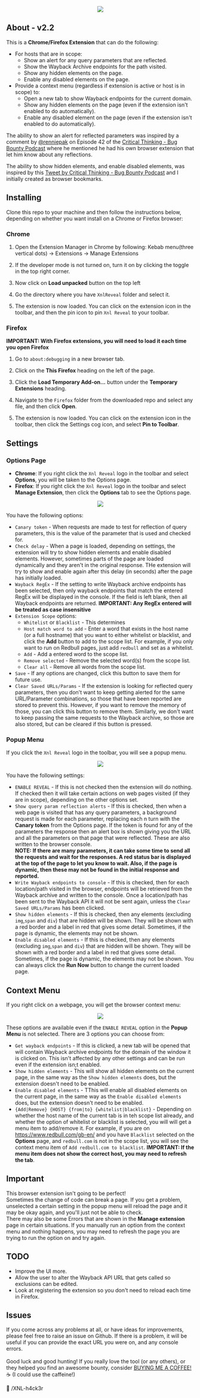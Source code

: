 <center><img src="https://github.com/xnl-h4ck3r/XnlReveal/blob/main/images/title.png"></center>

## About - v2.2

This is a **Chrome/Firefox Extension** that can do the following:

- For hosts that are in scope:
  - Show an alert for any query parameters that are reflected.
  - Show the Wayback Archive endpoints for the path visited.
  - Show any hidden elements on the page.
  - Enable any disabled elements on the page.
- Provide a context menu (regardless if extension is active or host is in scope) to:
  - Open a new tab to show Wayback endpoints for the current domain.
  - Show any hidden elements on the page (even if the extension isn't enabled to do automatically).
  - Enable any disabled element on the page (even if the extension isn't enabled to do automatically).

The ability to show an alert for reflected parameters was inspired by a comment by [@renniepak](https://x.com/renniepak) on Episode 42 of the [Critical Thinking - Bug Bounty Podcast](https://www.criticalthinkingpodcast.io/episode-42-renniepak-interview-intigriti-lhe-recap/) where he mentioned he had his own browser extension that let him know about any reflections.

The ability to show hidden elements, and enable disabled elements, was inspired by this [Tweet by Critical Thinking - Bug Bounty Podcast](https://x.com/ctbbpodcast/status/1717151268622233614?s=20) and I initially created as browser bookmarks.

## Installing

Clone this repo to your machine and then follow the instructions below, depending on whether you want install on a Chrome or Firefox browser:

### Chrome

1. Open the Extension Manager in Chrome by following:
   Kebab menu(three vertical dots) -> Extensions -> Manage Extensions

2. If the developer mode is not turned on, turn it on by clicking the toggle in the top right corner.

3. Now click on **Load unpacked** button on the top left

4. Go the directory where you have `XnlReveal` folder and select it.

5. The extension is now loaded. You can click on the extension icon in the toolbar, and then the pin icon to pin `Xnl Reveal` to your toolbar.

### Firefox

**IMPORTANT: With Firefox extensions, you will need to load it each time you open Firefox**

1. Go to `about:debugging` in a new browser tab.

2. Click on the **This Firefox** heading on the left of the page.

3. Click the **Load Temporary Add-on...** button under the **Temporary Extensions** heading.

4. Navigate to the `Firefox` folder from the downloaded repo and select any file, and then click **Open**.

5. The extension is now loaded. You can click on the extension icon in the toolbar, then click the Settings cog icon, and select **Pin to Toolbar**.

## Settings

### Options Page

- **Chrome**: If you right click the `Xnl Reveal` logo in the toolbar and select **Options**, you will be taken to the Options page.
- **Firefox**: If you right click the `Xnl Reveal` logo in the toolbar and select **Manage Extension**, then click the **Options** tab to see the Options page.

<center><img src="https://github.com/xnl-h4ck3r/XnlReveal/blob/main/images/options.png"></center>

You have the following options:

- `Canary token` - When requests are made to test for reflection of query parameters, this is the value of the parameter that is used and checked for.
- `Check delay` - When a page is loaded, depending on settings, the extension will try to show hidden elements and enable disabled elements. However, sometimes parts of the page are loaded dynamically and they aren't in the original response. THe extension will try to show and enable again after this delay (in seconds) after the page has initially loaded.
- `Wayback RegEx` - If the setting to write Wayback archive endpoints has been selected, then only wayback endpoints that match the entered RegEx will be displayed in the console. If the field is left blank, then all Wayback endpoints are returned. **IMPORTANT: Any RegEx entered will be treated as case insensitive**
- `Extension Scope` options:
  - `Whitelist` or `Blacklist` - This determines
  - `Host match word to add` - Enter a word that exists in the host name (or a full hostname) that you want to either whitelist or blacklist, and click the **Add** button to add to the scope list. For example, if you only want to run on Redbull pages, just add `redbull` and set as a whitelist.
  - `Add` - Add a entered word to the scope list.
  - `Remove selected` - Remove the selected word(s) from the scope list.
  - `Clear all` - Remove all words from the scope list.
- `Save` - If any options are changed, click this button to save them for future use.
- `Clear Saved URLs/Params` - If the extension is looking for reflected query parameters, then you don't want to keep getting alerted for the same URL/Parameter combinations, so those that have been reported are stored to prevent this. However, if you want to remove the memory of those, you can click this button to remove them. Similarly, we don't want to keep passing the same requests to the Wayback archive, so those are also stored, but can be cleared if this button is pressed.

### Popup Menu

If you click the `Xnl Reveal` logo in the toolbar, you will see a popup menu.

<center><img src="https://github.com/xnl-h4ck3r/XnlReveal/blob/main/images/popup.png"></center>

You have the following settings:

- `ENABLE REVEAL` - If this is not checked then the extension will do nothing. If checked then it will take certain actions on web pages visited (if they are in scope), depending on the other options set.
- `Show query param reflection alerts` - If this is checked, then when a web page is visited that has any query parameters, a background request is made for each parameter, replacing each n turn with the **Canary token** from the Options page. If the token is found for any of the parameters the response then an alert box is shown giving you the URL and all the parameters on that page that were reflected. These are also written to the browser console.<br>
  **NOTE: If there are many parameters, it can take some time to send all the requests and wait for the responses. A red status bar is displayed at the top of the page to let you know to wait. Also, if the page is dynamic, then these may not be found in the initial response and reported.**
- `Write Wayback endpoints to console` - If this is checked, then for each location/path visited in the browser, endpoints will be retrieved from the Wayback archive and written to the console. Once a location/path has been sent to the Wayback API it will not be sent again, unless the `Clear Saved URLs/Params` has been clicked.
- `Show hidden elements` - If this is checked, then any elements (excluding `img`,`span` and `div`) that are hidden will be shown. They will be shown with a red border and a label in red that gives some detail. Sometimes, if the page is dynamic, the elements may not be shown.
- `Enable disabled elements` - If this is checked, then any elements (excluding `img`,`span` and `div`) that are hidden will be shown. They will be shown with a red border and a label in red that gives some detail. Sometimes, if the page is dynamic, the elements may not be shown. You can always click the **Run Now** button to change the current loaded page.

## Context Menu

If you right click on a webpage, you will get the browser context menu:

<center><img src="https://github.com/xnl-h4ck3r/XnlReveal/blob/main/images/context.png"></center>

These options are available even if the `ENABLE REVEAL` option in the **Popup Menu** is not selected. There are 3 options you can choose from:

- `Get wayback endpoints` - If this is clicked, a new tab will be opened that will contain Wayback archive endpoints for the domain of the window it is clicked on. This isn't affected by any other settings and can be run even if the extension isn;t enabled.
- `Show hidden elements` - This will show all hidden elements on the current page, in the same way as the `Show hidden elements` does, but the extension doesn't need to be enabled.
- `Enable disabled elements` - TThis will enable all disabled elements on the current page, in the same way as the `Enable disabled elements` does, but the extension doesn't need to be enabled.
- `{Add|Remove} {HOST} {from|to} {whitelist|blacklist}` - Depending on whether the host name of the current tab is in teh scope list already, and whether the option of whitelist or blacklist is selected, you will will get a menu item to add/remove it. For example, if you are on https://www.redbull.com/gb-en/ and you have `Blacklist` selected on the **Options** page, and `redbull.com` is not in the scope list, you will see the context menu item of `Add redbull.com to blacklist`. **IMPORTANT: If the menu item does not show the correct host, you may need to refresh the tab**.

## Important

This browser extension isn't going to be perfect!<br>
Sometimes the change of code can break a page. If you get a problem, unselected a certain setting in the popup menu will reload the page and it may be okay again, and you'll just not be able to check.<br>
There may also be some Errors that are shown in the **Manage extension** page in certain situations.
If you manually run an option from the context menu and nothing happens, you may need to refresh the page you are trying to run the option on and try again.

## TODO

- Improve the UI more.
- Allow the user to alter the Wayback API URL that gets called so exclusions can be edited.
- Look at registering the extension so you don't need to reload each time in Firefox.

## Issues

If you come across any problems at all, or have ideas for improvements, please feel free to raise an issue on Github. If there is a problem, it will be useful if you can provide the exact URL you were on, and any console errors.
<br><br>
Good luck and good hunting!
If you really love the tool (or any others), or they helped you find an awesome bounty, consider [BUYING ME A COFFEE!](https://ko-fi.com/xnlh4ck3r) ☕ (I could use the caffeine!)

🤘 /XNL-h4ck3r
